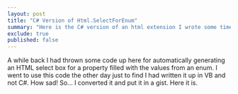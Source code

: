 ```yaml
---
layout: post
title: "C# Version of Html.SelectForEnum"
summary: "Here is the C# version of an html extension I wrote some time ago."
exclude: true
published: false
---
```


A while back I had thrown some code up here for automatically generating an HTML select box for a property filled with the values from an enum. I went to use this code the other day just to find I had written it up in VB and not C#. How sad! So... I converted it and put it in a gist. Here it is.

<script src="https://gist.github.com/bteller/6504067.js"></script>